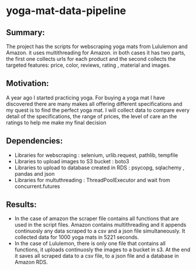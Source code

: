 # yoga-mat-data-pipeline
## Summary:
The project has the scripts for webscraping yoga mats from Lululemon and Amazon. it uses multithreading for Amazon. in both cases it has two parts, the first one collects urls for each product and the second collects the targeted features: price, color, reviews, rating , material and images. 
## Motivation:
A year ago I started practicing yoga. For buying a yoga mat I have discovered there are many makes all offering different specifications and my quest is to find the perfect yoga mat. I will collect data to compare every detail of the specifications, the range of prices, the level of care an the ratings to help me make my final decision
## Dependencies:
- Libraries for webscraping : selenium, urlib.request, pathlib, tempfile
- Libraries to upload images to S3 bucket  : boto3
- Libraries to upload to database created in RDS : psycopg, sqlachemy , pandas and json
- Libraries for multuthreading : ThreadPoolExecutor and wait from concurrent.futures  
## Results:
- In the case of amazon the scraper file contains all functions that are used in the script files. Amazon contains multithreading and it appends continuosly any data scraped to a csv and a json file simultaneously. It collected data for 1000 yoga mats in 5221 seconds.
- In the case of Lululemon, there is only one file that contains all functions, it  uploads continuosly the images to a bucket in s3. At the end it saves all scraped data to a csv file, to a json file and a database in Amazon RDS. 
